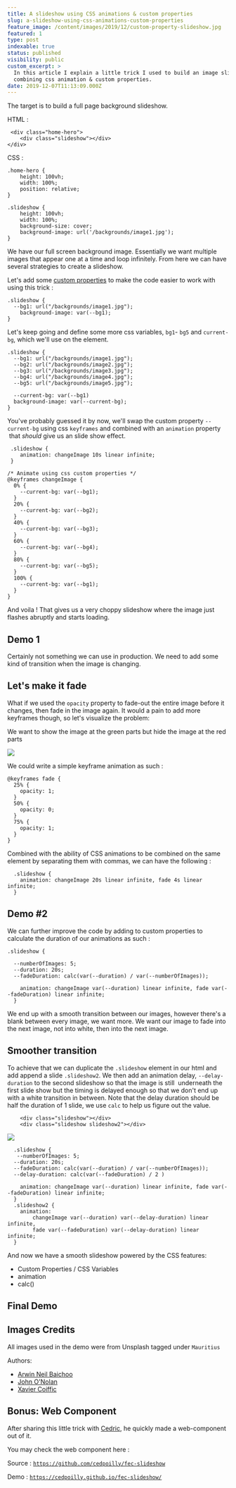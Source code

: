 ```yaml
---
title: A slideshow using CSS animations & custom properties
slug: a-slideshow-using-css-animations-custom-properties
feature_image: /content/images/2019/12/custom-property-slideshow.jpg
featured: 1
type: post
indexable: true
status: published
visibility: public
custom_excerpt: >
  In this article I explain a little trick I used to build an image slideshow by
  combining css animation & custom properties.
date: 2019-12-07T11:13:09.000Z
---
```


The target is to build a full page background slideshow.

HTML :

```
 <div class="home-hero">
 	<div class="slideshow"></div>
</div>
```

CSS :

```
.home-hero {
    height: 100vh;
    width: 100%;
    position: relative;
}

.slideshow {
    height: 100vh;
    width: 100%;
    background-size: cover;
    background-image: url('/backgrounds/image1.jpg');
}
```

We have our full screen background image. Essentially we want multiple images that appear one at a time and loop infinitely. From here we can have several strategies to create a slideshow.

Let's add some [custom properties](https://developer.mozilla.org/en-US/docs/Web/CSS/--*) to make the code easier to work with using this trick :

```
.slideshow {
  --bg1: url("/backgrounds/image1.jpg");
    background-image: var(--bg1);
}
```

Let's keep going and define some more css variables, `bg1`- `bg5` and `current-bg`, which we'll use on the element.

```
.slideshow {
  --bg1: url("/backgrounds/image1.jpg");
  --bg2: url("/backgrounds/image2.jpg");
  --bg3: url("/backgrounds/image3.jpg");
  --bg4: url("/backgrounds/image4.jpg");
  --bg5: url("/backgrounds/image5.jpg");
    
  --current-bg: var(--bg1)
  background-image: var(--current-bg);
}
```

You've probably guessed it by now, we'll swap the custom property `--current-bg` using css `keyframes` and combined with an `animation` property  that _should_ give us an slide show effect.

```
 .slideshow {
    animation: changeImage 10s linear infinite;
 }

/* Animate using css custom properties */
@keyframes changeImage {
  0% {
    --current-bg: var(--bg1);
  }
  20% {
    --current-bg: var(--bg2);
  }
  40% {
    --current-bg: var(--bg3);
  }
  60% {
    --current-bg: var(--bg4);
  }
  80% {
    --current-bg: var(--bg5);
  }
  100% {
    --current-bg: var(--bg1);
  }
}
```

And voila ! That gives us a very choppy slideshow where the image just flashes abruptly and starts loading.

## Demo 1

Certainly not something we can use in production. We need to add some kind of transition when the image is changing.

## Let's make it fade

What if we used the `opacity` property to fade-out the entire image before it changes, then fade in the image again. It would a pain to add more keyframes though, so let's visualize the problem:

We want to show the image at the green parts but hide the image at the red parts

![](/content/images/2019/12/animation-css-opacity.jpg)

We could write a simple keyframe animation as such :

```
@keyframes fade {
  25% {
    opacity: 1;
  }
  50% {
    opacity: 0;
  }
  75% {
    opacity: 1;
  }
}
```

Combined with the ability of CSS animations to be combined on the same element by separating them with commas, we can have the following :

```
  .slideshow {
    animation: changeImage 20s linear infinite, fade 4s linear infinite;
  }
```

## Demo #2

We can further improve the code by adding to custom properties to calculate the duration of our animations as such :

```
.slideshow {
  
  --numberOfImages: 5;
  --duration: 20s;
  --fadeDuration: calc(var(--duration) / var(--numberOfImages));

    animation: changeImage var(--duration) linear infinite, fade var(--fadeDuration) linear infinite;
  }
```

We end up with a smooth transition between our images, however there's a blank between every image, we want more. We want our image to fade into the next image, not into white, then into the next image.

## Smoother transition

To achieve that we can duplicate the `.slideshow` element in our html and add append a slide `.slideshow2`. We then add an animation delay, `--delay-duration` to the second slideshow so that the image is still  underneath the first slide show but the timing is delayed enough so that we don't end up with a white transition in between. Note that the delay duration should be half the duration of 1 slide, we use `calc` to help us figure out the value.

```
    <div class="slideshow"></div>
    <div class="slideshow slideshow2"></div>
```

![](/content/images/2019/12/animation-css-alternate-1.jpg)

```
  .slideshow {
   --numberOfImages: 5;
  --duration: 20s;
  --fadeDuration: calc(var(--duration) / var(--numberOfImages));
  --delay-duration: calc(var(--fadeDuration) / 2 )
  
    animation: changeImage var(--duration) linear infinite, fade var(--fadeDuration) linear infinite;
  }
  .slideshow2 {
    animation: 
        changeImage var(--duration) var(--delay-duration) linear infinite, 
        fade var(--fadeDuration) var(--delay-duration) linear infinite;
  }
```

And now we have a smooth slideshow powered by the CSS features:

- Custom Properties / CSS Variables
- animation
- calc()

## Final Demo

## Images Credits

All images used in the demo were from Unsplash tagged under `Mauritius`

Authors:

- [Arwin Neil Baichoo](https://unsplash.com/@arwinneil)
- [John O'Nolan](https://unsplash.com/@johnonolan)
- [Xavier Coiffic](https://unsplash.com/@xaviercoiffic)

## Bonus: Web Component

After sharing this little trick with [Cedric](https://twitter.com/cedpoilly), he quickly made a web-component out of it.

You may check the web component here :

Source : [`https://github.com/cedpoilly/fec-slideshow`](https://github.com/cedpoilly/fec-slideshow)

Demo : [`https://cedpoilly.github.io/fec-slideshow/`](https://cedpoilly.github.io/fec-slideshow/)